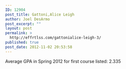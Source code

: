 ```yaml
---
ID: 12904
post_title: Gattoni,Alice Leigh
author: Joel DesArmo
post_excerpt: ""
layout: post
permalink: >
  http://effrtlss.com/gattonialice-leigh-3/
published: true
post_date: 2012-11-02 20:53:58
---
```

<p>Average GPA in Spring 2012 for first course listed: 2.335</p>